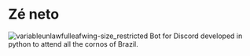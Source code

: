 # Zé neto
![variableunlawfulleafwing-size_restricted](https://user-images.githubusercontent.com/31370547/52280006-fca81e00-2941-11e9-8c23-a4256ba08568.gif)
Bot for Discord developed in python to attend all the cornos of Brazil.
